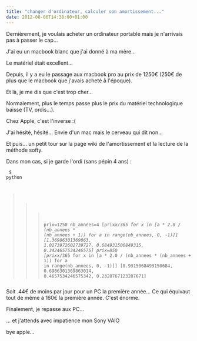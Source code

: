 ```yaml
---
title: "changer d'ordinateur, calculer son amortissement..."
date: 2012-08-06T14:38:00+01:00
---
```

Dernièrement, je voulais acheter un ordinateur portable mais je n'arrivais pas à passer le cap...

J'ai eu un macbook blanc que j'ai donné à ma mère... 

Le matériel était excellent... 

Depuis, il y a eu le passage aux macbook pro au prix de 1250€ (250€ de plus que le macbook que j'avais acheté à l'époque).

Et là, je me dis que c'est trop cher...

Normalement, plus le temps passe plus le prix du matériel technologique baisse (TV, ordis...).

Chez Apple, c'est l'inverse :(

J'ai hésité, hésité... Envie d'un mac mais le cerveau qui dit non...

Et puis... un petit tour sur la page wiki de l'amortissement et la lecture de la méthode softy.

Dans mon cas, si je garde l'ordi (sans pépin 4 ans) :
 <code><pre>
$ python
>>> prix=1250
>>> nb_annees=4
>>> [prix*x/365 for x in [a * 2.0 / (nb_annees * (nb_annees + 1)) for a in range(nb_annees, 0, -1)]]
[1.36986301369863, 1.0273972602739727, 0.684931506849315, 0.3424657534246575]
>>> prix=850
>>> [prix*x/365 for x in [a * 2.0 / (nb_annees * (nb_annees + 1)) for a in range(nb_annees, 0, -1)]]
[0.9315068493150684, 0.6986301369863014, 0.4657534246575342, 0.2328767123287671]
</pre></code> Soit .44€ de moins par jour pour un PC la première année... Ce qui équivaut tout de même à 160€ la première année. C'est énorme.

Finalement, je repasse aux PC...

... et j'attends avec impatience mon Sony VAIO

bye apple...

